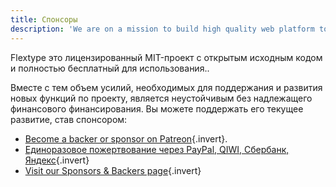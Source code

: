 ```yaml
---
title: Спонсоры
description: 'We are on a mission to build high quality web platform to develop fast, flexible, easier to manage websites with Flextype!'
---
```


Flextype это лицензированный MIT-проект с открытым исходным кодом и полностью бесплатный для использования..

Вместе с тем объем усилий, необходимых для поддержания и развития новых функций по проекту, является неустойчивым без надлежащего финансового финансирования. Вы можете поддержать его текущее развитие, став спонсором:

- [Become a backer or sponsor on Patreon](https://www.patreon.com/awilum ""){.invert}.
- [Единоразовое пожертвование через PayPal, QIWI, Сбербанк, Яндекс](//flextype.org/en/one-time-donation ""){.invert}
- [Visit our Sponsors & Backers page](//flextype.org/en/sponsors ""){.invert}
